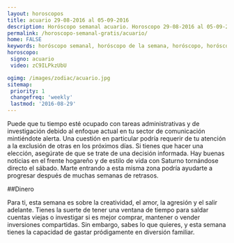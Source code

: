 ```yaml
---
layout: horoscopos
title: acuario 29-08-2016 al 05-09-2016 
description: Horóscopo semanal acuario. Horoscopo 29-08-2016 al 05-09-2016. Horoscopos univision gratis
permalink: /horoscopo-semanal-gratis/acuario/
home: FALSE
keywords: horóscopo semanal, horóscopo de la semana, horóscopo, horóscopo gratis,horóscopos, horóscopo esperanza gracia, horoscopos acuario la semana, horóscopos gratis, Tarot, Astrologia, Zodíaco, acuario, horoscopo gratis
horoscopo:
 signo: acuario
 video: zC9ILPkzUbU

ogimg: /images/zodiac/acuario.jpg
sitemap:
 priority: 1
 changefreq: 'weekly'
 lastmod: '2016-08-29'
---
```



Puede que tu tiempo esté ocupado con tareas administrativas y de investigación debido al enfoque actual en tu sector de comunicación mintiéndote alerta. Una cuestión en particular podría requerir de tu atención a la exclusión de otras en los próximos días. Si tienes que hacer una elección, asegúrate de que se trate de una decisión informada. Hay buenas noticias en el frente hogareño y de estilo de vida con Saturno tornándose directo el sábado. Marte entrando a esta misma zona podría ayudarte a progresar después de muchas semanas de retrasos.

##Dinero

Para ti, esta semana es sobre la creatividad, el amor, la agresión y el salir adelante. Tienes la suerte de tener una ventana de tiempo para saldar cuentas viejas o investigar si es mejor comprar, mantener o vender inversiones compartidas. Sin embargo, sabes lo que quieres, y esta semana tienes la capacidad de gastar pródigamente en diversión familiar.